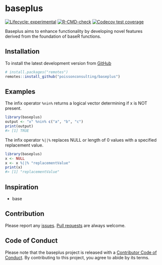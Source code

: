 
<!-- README.md is generated from README.Rmd. Please edit that file -->

# baseplus

<!-- badges: start -->

[![Lifecycle:
experimental](https://img.shields.io/badge/lifecycle-experimental-orange.svg)](https://lifecycle.r-lib.org/articles/stages.html#experimental)
[![R-CMD-check](https://github.com/poissonconsulting/baseplus/actions/workflows/R-CMD-check.yaml/badge.svg)](https://github.com/poissonconsulting/baseplus/actions/workflows/R-CMD-check.yaml)
[![Codecov test
coverage](https://codecov.io/gh/poissonconsulting/baseplus/branch/main/graph/badge.svg)](https://app.codecov.io/gh/poissonconsulting/baseplus?branch=main)
<!-- badges: end -->

Baseplus aims to enhance functionality by developing novel features
derived from the foundation of baseR functions.

## Installation

To install the latest development version from
[GitHub](https://github.com/poissonconsulting/baseplus)

``` r
# install.packages("remotes")
remotes::install_github("poissonconsulting/baseplus")
```

## Examples

The infix operator `%nin%` returns a logical vector determining if x is
NOT present.

``` r
library(baseplus)
output <- "x" %nin% c("a", "b", "c")
print(output)
#> [1] TRUE
```

The infix operator `%||%` replaces NULL or length of 0 values with a
specified replacement value.

``` r
library(baseplus)
x <- NULL
x <- x %||% "replacementValue"
print(x)
#> [1] "replacementValue"
```

## Inspiration

- base

## Contribution

Please report any
[issues](https://github.com/poissonconsulting/baseplus/issues). [Pull
requests](https://github.com/poissonconsulting/baseplus/pulls) are
always welcome.

## Code of Conduct

Please note that the baseplus project is released with a [Contributor
Code of
Conduct](https://contributor-covenant.org/version/2/1/CODE_OF_CONDUCT.html).
By contributing to this project, you agree to abide by its terms.
